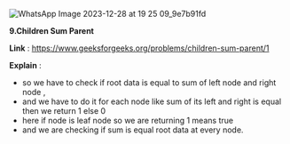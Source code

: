 ![WhatsApp Image 2023-12-28 at 19 25 09_9e7b91fd](https://github.com/aditimahabole/Trees/assets/78752342/b2351b7e-122d-44ca-a7e4-f7bf4f97b0d6)

**9.Children Sum Parent**

**Link** : https://www.geeksforgeeks.org/problems/children-sum-parent/1

**Explain** : 
- so we have to check if root data is equal to sum of left node and right node ,
- and we have to do it for each node like sum of its left and right is equal then we return 1 else 0 
- here if node is leaf node so we are returning 1 means true 
- and we are checking if sum is equal root data at every node.
